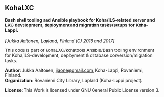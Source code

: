 ## KohaLXC
 
**Bash shell tooling and Ansible playbook for Koha/ILS-related server and** <br/> 
**LXC development, deployment and migration tasks/setups for Koha-Lappi.** <br/>  
       *[Jukka Aaltonen, Lapland, Finland (C) 2016 and 2017]*  

This code is part of KohaLXC/kohatools Ansible/Bash tooling environment  
for Koha/ILS-development, deployment & database conversion/migration tasks.  

**Author**: Jukka Aaltonen, jjaone@gmail.com, Koha-Lappi, Rovaniemi, Finland.  
**Organization**: Rovaniemi City Library, Lapland (Koha-Lappi project).
 
**License**: This Work is licensed under GNU General Public License version 3.

